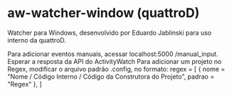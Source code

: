 aw-watcher-window (quattroD)
=================

Watcher para Windows, desenvolvido por Eduardo Jablinski para uso interno da quattroD.

Para adicionar eventos manuais, acessar localhost:5000 /manual_input. Esperar a resposta da API do ActivityWatch
Para adicionar um projeto no Regex, modificar o arquivo padrão .config, no formato:
regex = [
  { nome = "Nome / Código Interno / Código da Construtora do Projeto", padrao = "Regex" },
]
